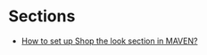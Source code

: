 # Sections

* [How to set up Shop the look section in MAVEN?](how-to-set-up-shop-the-look-section-in-maven.md)

